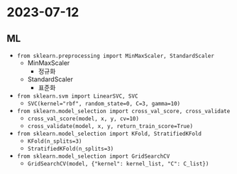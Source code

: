 # 2023-07-12

## ML

* `from sklearn.preprocessing import MinMaxScaler, StandardScaler`
    * MinMaxScaler
        * 정규화
    * StandardScaler
        * 표준화
* `from sklearn.svm import LinearSVC, SVC`
    * `SVC(kernel="rbf", random_state=0, C=3, gamma=10)`
* `from sklearn.model_selection import cross_val_score, cross_validate`
    * `cross_val_score(model, x, y, cv=10)`
    * `cross_validate(model, x, y, return_train_score=True)`
* `from sklearn.model_selection import KFold, StratifiedKFold`
    * `KFold(n_splits=3)`
    * `StratifiedKFold(n_splits=3)`
* `from sklearn.model_selection import GridSearchCV`
    * `GridSearchCV(model, {"kernel": kernel_list, "C": C_list})`